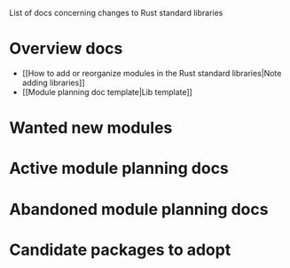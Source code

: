 List of docs concerning changes to Rust standard libraries

# Overview docs

  - [[How to add or reorganize modules in the Rust standard libraries|Note adding libraries]]
  - [[Module planning doc template|Lib template]]

# Wanted new modules

# Active module planning docs

# Abandoned module planning docs

# Candidate packages to adopt